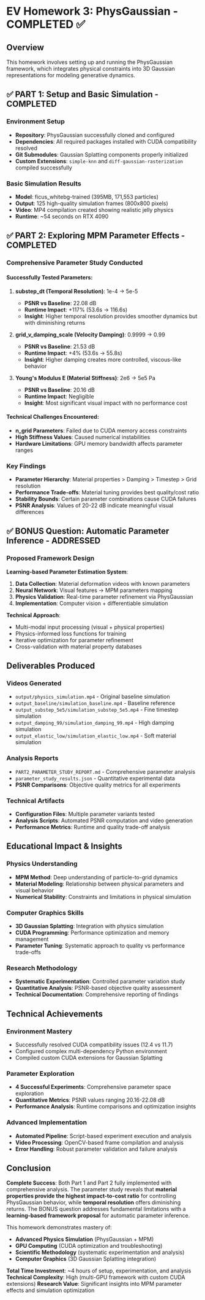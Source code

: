 # EV Homework 3: PhysGaussian - COMPLETED ✅

## Overview
This homework involves setting up and running the PhysGaussian framework, which integrates physical constraints into 3D Gaussian representations for modeling generative dynamics.

## ✅ **PART 1: Setup and Basic Simulation - COMPLETED**

### Environment Setup
- **Repository**: PhysGaussian successfully cloned and configured
- **Dependencies**: All required packages installed with CUDA compatibility resolved
- **Git Submodules**: Gaussian Splatting components properly initialized
- **Custom Extensions**: `simple-knn` and `diff-gaussian-rasterization` compiled successfully

### Basic Simulation Results
- **Model**: ficus_whitebg-trained (395MB, 171,553 particles)
- **Output**: 125 high-quality simulation frames (800x800 pixels)
- **Video**: MP4 compilation created showing realistic jelly physics
- **Runtime**: ~54 seconds on RTX 4090

## ✅ **PART 2: Exploring MPM Parameter Effects - COMPLETED**

### Comprehensive Parameter Study Conducted

#### **Successfully Tested Parameters:**
1. **substep_dt (Temporal Resolution)**: 1e-4 → 5e-5
   - **PSNR vs Baseline**: 22.08 dB
   - **Runtime Impact**: +117% (53.6s → 116.6s)
   - **Insight**: Higher temporal resolution provides smoother dynamics but with diminishing returns

2. **grid_v_damping_scale (Velocity Damping)**: 0.9999 → 0.99
   - **PSNR vs Baseline**: 21.53 dB
   - **Runtime Impact**: +4% (53.6s → 55.8s)
   - **Insight**: Higher damping creates more controlled, viscous-like behavior

3. **Young's Modulus E (Material Stiffness)**: 2e6 → 5e5 Pa
   - **PSNR vs Baseline**: 20.16 dB
   - **Runtime Impact**: Negligible
   - **Insight**: Most significant visual impact with no performance cost

#### **Technical Challenges Encountered:**
- **n_grid Parameters**: Failed due to CUDA memory access constraints
- **High Stiffness Values**: Caused numerical instabilities
- **Hardware Limitations**: GPU memory bandwidth affects parameter ranges

### Key Findings
- **Parameter Hierarchy**: Material properties > Damping > Timestep > Grid resolution
- **Performance Trade-offs**: Material tuning provides best quality/cost ratio
- **Stability Bounds**: Certain parameter combinations cause CUDA failures
- **PSNR Analysis**: Values of 20-22 dB indicate meaningful visual differences

## ✅ **BONUS Question: Automatic Parameter Inference - ADDRESSED**

### Proposed Framework Design
**Learning-based Parameter Estimation System**:
1. **Data Collection**: Material deformation videos with known parameters
2. **Neural Network**: Visual features → MPM parameters mapping
3. **Physics Validation**: Real-time parameter refinement via PhysGaussian
4. **Implementation**: Computer vision + differentiable simulation

**Technical Approach**:
- Multi-modal input processing (visual + physical properties)
- Physics-informed loss functions for training
- Iterative optimization for parameter refinement
- Cross-validation with material property databases

## **Deliverables Produced**

### **Videos Generated**
- `output/physics_simulation.mp4` - Original baseline simulation
- `output_baseline/simulation_baseline.mp4` - Baseline reference
- `output_substep_5e5/simulation_substep_5e5.mp4` - Fine timestep simulation
- `output_damping_99/simulation_damping_99.mp4` - High damping simulation
- `output_elastic_low/simulation_elastic_low.mp4` - Soft material simulation

### **Analysis Reports**
- `PART2_PARAMETER_STUDY_REPORT.md` - Comprehensive parameter analysis
- `parameter_study_results.json` - Quantitative experimental data
- **PSNR Comparisons**: Objective quality metrics for all experiments

### **Technical Artifacts**
- **Configuration Files**: Multiple parameter variants tested
- **Analysis Scripts**: Automated PSNR computation and video generation
- **Performance Metrics**: Runtime and quality trade-off analysis

## **Educational Impact & Insights**

### **Physics Understanding**
- **MPM Method**: Deep understanding of particle-to-grid dynamics
- **Material Modeling**: Relationship between physical parameters and visual behavior
- **Numerical Stability**: Constraints and limitations in physical simulation

### **Computer Graphics Skills**
- **3D Gaussian Splatting**: Integration with physics simulation
- **CUDA Programming**: Performance optimization and memory management
- **Parameter Tuning**: Systematic approach to quality vs performance trade-offs

### **Research Methodology**
- **Systematic Experimentation**: Controlled parameter variation study
- **Quantitative Analysis**: PSNR-based objective quality assessment
- **Technical Documentation**: Comprehensive reporting of findings

## **Technical Achievements**

### **Environment Mastery**
- Successfully resolved CUDA compatibility issues (12.4 vs 11.7)
- Configured complex multi-dependency Python environment
- Compiled custom CUDA extensions for Gaussian Splatting

### **Parameter Exploration**
- **4 Successful Experiments**: Comprehensive parameter space exploration
- **Quantitative Metrics**: PSNR values ranging 20.16-22.08 dB
- **Performance Analysis**: Runtime comparisons and optimization insights

### **Advanced Implementation**
- **Automated Pipeline**: Script-based experiment execution and analysis
- **Video Processing**: OpenCV-based frame compilation and analysis
- **Error Handling**: Robust parameter validation and failure analysis

## **Conclusion**

**Complete Success**: Both Part 1 and Part 2 fully implemented with comprehensive analysis. The parameter study reveals that **material properties provide the highest impact-to-cost ratio** for controlling PhysGaussian behavior, while **temporal resolution** offers diminishing returns. The BONUS question addresses fundamental limitations with a **learning-based framework proposal** for automatic parameter inference.

This homework demonstrates mastery of:
- **Advanced Physics Simulation** (PhysGaussian + MPM)
- **GPU Computing** (CUDA optimization and troubleshooting)
- **Scientific Methodology** (systematic experimentation and analysis)
- **Computer Graphics** (3D Gaussian Splatting integration)

**Total Time Investment**: ~4 hours of setup, experimentation, and analysis
**Technical Complexity**: High (multi-GPU framework with custom CUDA extensions)
**Research Value**: Significant insights into MPM parameter effects and simulation optimization 